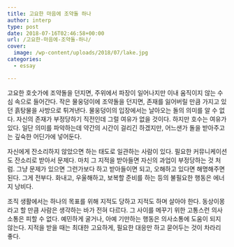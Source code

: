 ```yaml
---
title: 고요한 마음에 조약돌 하나
author: interp
type: post
date: 2018-07-16T02:46:58+00:00
url: /고요한-마음에-조약돌-하나/
cover:
  image: /wp-content/uploads/2018/07/lake.jpg
categories:
  - essay

---
```

고요한 호숫가에 조약돌을 던지면, 주위에서 파장이 일어나지만 이내 움직이지 않는 수심 속으로 들어간다. 작은 물웅덩이에 조약돌을 던지면, 존재를 잃어버릴 만큼 가지고 있던 흙탕물을 사방으로 튀겨낸다. 물웅덩이의 입장에서는 날아오는 돌의 의미를 알 수 없다. 자신의 존재가 부정당하기 직전인데 그럴 여유가 없을 것이다. 하지만 호수는 여유가 있다. 일단 의미를 파악하는데 약간의 시간이 걸리긴 하겠지만, 어느샌가 돌을 받아주고는 깊숙한 어딘가에 넣어둔다.

자신에게 잔소리하지 않았으면 하는 태도로 일관하는 사람이 있다. 필요한 커뮤니케이션도 잔소리로 받아서 문제다. 마치 그 지적을 받아들면 자신의 과업이 부정당하는 것 처럼. 그냥 문제가 있으면 그런가보다 하고 받아들이면 되고, 오해하고 있다면 해명해주면 된다. 그게 전부다. 화내고, 우울해하고, 보복할 준비를 하는 등의 불필요한 행동은 에너지 낭비다.

조직 생활에서는 하나의 목표를 위해 지적도 당하고 지적도 하며 살아야 한다. 동상이몽라고 할 만큼 사람은 생각하는 바가 전혀 다르다. 그 사이를 메꾸기 위한 고통스런 의사소통은 피할 수 없다. 예민하게 굴거나, 아예 기만하는 행동은 의사소통에 도움이 되지 않는다. 지적을 받을 때는 최대한 고요하게, 필요한 대응만 하고 묻어두는 것이 차라리 좋다.
